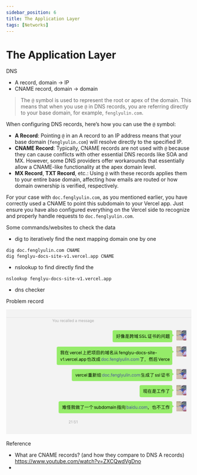 ```yaml
---
sidebar_position: 6
title: The Application Layer
tags: [Networks]
---
```




# The Application Layer

DNS

- A record, domain -> IP
- CNAME record, domain -> domain

> The `@` symbol is used to represent the root or apex of the domain. This means that when you use `@` in DNS records, you are referring directly to your base domain, for example, `fenglyulin.com`.



When configuring DNS records, here’s how you can use the `@` symbol:

- **A Record**: Pointing `@` in an A record to an IP address means that your base domain (`fenglyulin.com`) will resolve directly to the specified IP.
- **CNAME Record**: Typically, CNAME records are not used with `@` because they can cause conflicts with other essential DNS records like SOA and MX. However, some DNS providers offer workarounds that essentially allow a CNAME-like functionality at the apex domain level.
- **MX Record**, **TXT Record**, etc.: Using `@` with these records applies them to your entire base domain, affecting how emails are routed or how domain ownership is verified, respectively.

For your case with `doc.fenglyulin.com`, as you mentioned earlier, you have correctly used a CNAME to point this subdomain to your Vercel app. Just ensure you have also configured everything on the Vercel side to recognize and properly handle requests to `doc.fenglyulin.com`.



Some commands/websites to check the data

- dig to iteratively find the next mapping domain one by one

```
dig doc.fenglyulin.com CNAME
dig fenglyu-docs-site-v1.vercel.app CNAME
```

- nslookup to find directly find the 

```
nslookup fenglyu-docs-site-v1.vercel.app
```

- dns checker







Problem record

![image-20240429220817851](./240429-05-application-layer.assets/image-20240429220817851.png)



Reference

- What are CNAME records? (and how they compare to DNS A records) https://www.youtube.com/watch?v=ZXCQwdVgDno
- 
